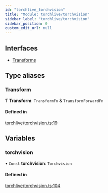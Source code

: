 ```yaml
---
id: "torchlive_torchvision"
title: "Module: torchlive/torchvision"
sidebar_label: "torchlive/torchvision"
sidebar_position: 0
custom_edit_url: null
---
```


## Interfaces

- [Transforms](../interfaces/torchlive_torchvision.transforms.md)

## Type aliases

### Transform

Ƭ **Transform**: `TransformFn` & `TransformForwardFn`

#### Defined in

[torchlive/torchvision.ts:19](https://github.com/pytorch/live/blob/8c3c53c/react-native-pytorch-core/src/torchlive/torchvision.ts#L19)

## Variables

### torchvision

• `Const` **torchvision**: `Torchvision`

#### Defined in

[torchlive/torchvision.ts:104](https://github.com/pytorch/live/blob/8c3c53c/react-native-pytorch-core/src/torchlive/torchvision.ts#L104)
